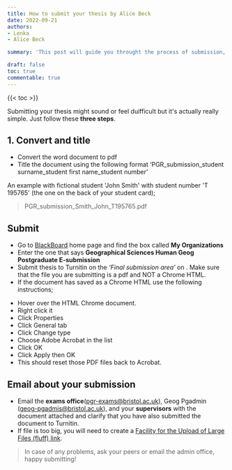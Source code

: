 ```yaml
---
title: How to submit your thesis by Alice Beck
date: 2022-09-21
authors:
- Lenka
- Alice Beck

summary: 'This post will guide you throught the process of submission, where to go and what to do.'

draft: false
toc: true
commentable: true
---
```


{{< toc >}} 

Submitting your thesis might sound or feel duifficult but it's actually really simple. Just follow these **three steps**.

<!--more-->

## 1.	Convert and title

* Convert the word document to pdf 
* Title the document using the following format ‘PGR_submission_student surname_student first name_student number'

An example with fictional student 'John Smith' with student number 'T 195765' (the one on the back of your student card);
> PGR_submission_Smith_John_T195765.pdf


## Submit

* Go to [BlackBoard](https://www.ole.bris.ac.uk/webapps/portal/execute/tabs/tabAction?tab_tab_group_id=_1_1) home page and find the box called **My Organizations**
* Enter the one that says **Geographical Sciences Human Geog Postgraduate E-submission**
* Submit thesis to Turnitin on the *‘Final submission area’* on . Make sure that the file you are submitting is a pdf and NOT a Chrome HTML. 
* If the document has saved as a Chrome HTML use the following instructions;
-	Hover over the HTML Chrome document.
-	Right click it
-	Click Properties
-	Click General tab
-	Click Change type
-	Choose Adobe Acrobat in the list
-	Click OK
-	Click Apply then OK
-	This should reset those PDF files back to Acrobat.


## Email about your submission

* Email the **exams office**(pgr-exams@bristol.ac.uk), Geog Pgadmin (geog-pgadmis@bristol.ac.uk), and your **supervisors** with the document attached and clarify that you have also submitted the document to Turnitin. 
* If file is too big, you will need to create a [Facility for the Upload of Large Files (fluff) link](https://uob.sharepoint.com/sites/itservices/SitePages/fluff.aspx). 


> In case of any problems, ask your peers or email the admin office, happy submitting!
